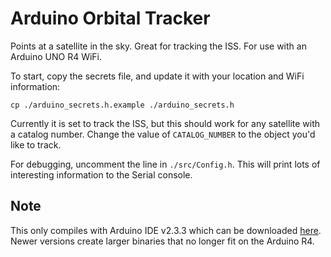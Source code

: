 # Arduino Orbital Tracker

Points at a satellite in the sky. Great for tracking the ISS. For use with an Arduino UNO R4 WiFi.

To start, copy the secrets file, and update it with your location and WiFi information:

```shell
cp ./arduino_secrets.h.example ./arduino_secrets.h
```

Currently it is set to track the ISS, but this should work for any satellite with a catalog number. Change the value of `CATALOG_NUMBER` to the object you'd like to track.

For debugging, uncomment the line in `./src/Config.h`. This will print lots of interesting information to the Serial console.

## Note
This only compiles with Arduino IDE v2.3.3 which can be downloaded [here](https://github.com/arduino/arduino-ide/releases/tag/2.3.3). Newer versions create larger binaries that no longer fit on the Arduino R4.
